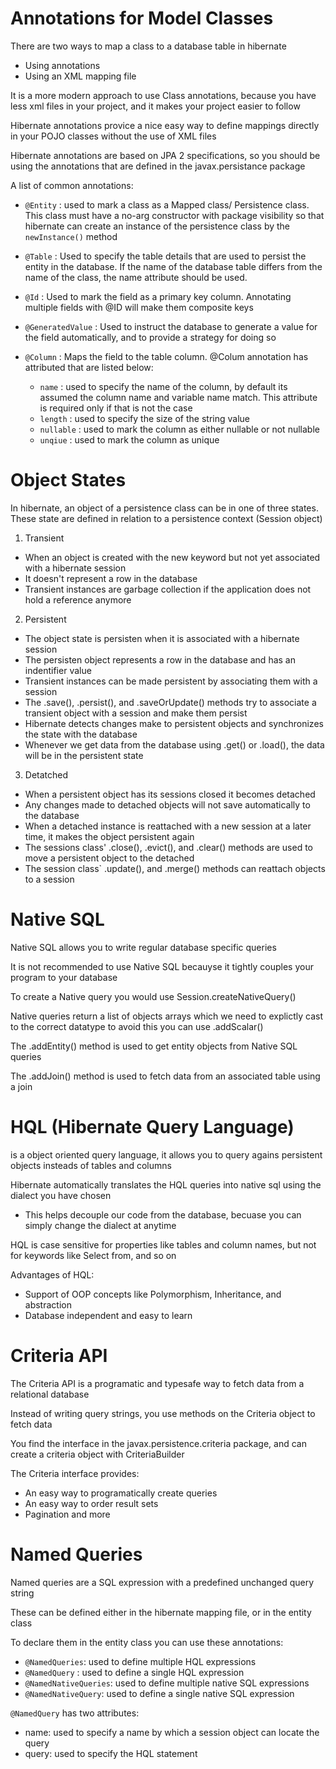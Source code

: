 # Annotations for Model Classes

There are two ways to map a class to a database table in hibernate
- Using annotations
- Using an XML mapping file

It is a more modern approach to use Class annotations, because you have less xml files in your project, and it makes your project easier to follow

Hibernate annotations provice a nice easy way to define mappings directly in your POJO classes without the use of XML files

Hibernate annotations are based on JPA 2 specifications, so you should be using the annotations that are defined in the javax.persistance package

A list of common annotations:

- `@Entity` : used to mark a class as a Mapped class/ Persistence class. This class must have a no-arg constructor with package visibility so that hibernate can create an instance of the persistence class by the `newInstance()` method

- `@Table` : Used to specify the table details that are used to persist the entity in the database. If the name of the database table differs from the name of the class, the name attribute should be used.

- `@Id` : Used to mark the field as a primary key column. Annotating multiple fields with @ID will make them composite keys

- `@GeneratedValue` : Used to instruct the database to generate a value for the field automatically, and to provide a strategy for doing so

- `@Column` : Maps the field to the table column. @Colum annotation has attributed that are listed below:
    - `name` : used to specify the name of the column, by default its assumed the column name and variable name match. This attribute is required only if that is not the case
    - `length` : used to specify the size of the string value
    - `nullable` : used to mark the column as either nullable or not nullable
    - `unqiue` : used to mark the column as unique

# Object States

In hibernate, an object of a persistence class can be in one of three states. These state are defined in relation to a persistence context (Session object)

1. Transient
- When an object is created with the new keyword but not yet associated with a hibernate session
- It doesn't represent a row in the database
- Transient instances are garbage collection if the application does not hold a reference anymore

2. Persistent
- The object state is persisten when it is associated with a hibernate session
- The persisten object represents a row in the database and has an indentifier value
- Transient instances can be made persistent by associating them with a session
- The .save(), .persist(), and .saveOrUpdate() methods try to associate a transient object with a session and make them persist
- Hibernate detects changes make to persistent objects and synchronizes the state with the database
- Whenever we get data from the database using .get() or .load(), the data will be in the persistent state

3. Detatched
- When a persistent object has its sessions closed it becomes detached
- Any changes made to detached objects will not save automatically to the database
- When a detached instance is reattached with a new session at a later time, it makes the object persistent again
- The sessions class' .close(), .evict(), and .clear() methods are used to move a persistent object to the detached
- The session class` .update(), and .merge() methods can reattach objects to a session

# Native SQL

Native SQL allows you to write regular database specific queries

It is not recommended to use Native SQL becauyse it tightly couples your program to your database

To create a Native query you would use Session.createNativeQuery()

Native queries return a list of objects arrays which we need to explictly cast to the correct datatype to avoid this you can use .addScalar()

The .addEntity() method is used to get entity objects from Native SQL queries

The .addJoin() method is used to fetch data from an associated table using a join

# HQL (Hibernate Query Language)

is a object oriented query language, it allows you to query agains persistent objects insteads of tables and columns

Hibernate automatically translates the HQL queries into native sql using the dialect you have chosen

- This helps decouple our code from the database, becuase you can simply change the dialect at anytime

HQL is case sensitive for properties like tables and column names, but not for keywords like Select from, and so on

Advantages of HQL:
- Support of OOP concepts like Polymorphism, Inheritance, and abstraction
- Database independent and easy to learn

# Criteria API

The Criteria API is a programatic and typesafe way to fetch data from a relational database

Instead of writing query strings, you use methods on the Criteria object to fetch data

You find the interface in the javax.persistence.criteria package, and can create a criteria object with CriteriaBuilder

The Criteria interface provides:
- An easy way to programatically create queries
- An easy way to order result sets
- Pagination and more

# Named Queries

Named queries are a SQL expression with a predefined unchanged query string

These can be defined either in the hibernate mapping file, or in the entity class

To declare them in the entity class you can use these annotations:
- `@NamedQueries`: used to define multiple HQL expressions
- `@NamedQuery` : used to define a single HQL expression
- `@NamedNativeQueries`: used to define multiple native SQL expressions
- `@NamedNativeQuery`: used to define a single native SQL expression

`@NamedQuery` has two attributes:
- name: used to specify a name by which a session object can locate the query
- query: used to specify the HQL statement